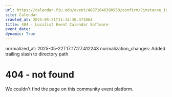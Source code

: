 ```yaml
---
url: https://calendar.fiu.edu/event/48871646390950/confirm/?instance_id=49163433526610&return=https%3A%2F%2Fcalendar.fiu.edu%2Fcalendar%3Fevent_types%255B%255D%3D121719
site: Calendar
crawled_at: 2025-05-21T11:14:30.371064
title: 404 - Localist Event Calendar Software
event_date: 
dynamic: True
---
```

normalized_at: 2025-05-22T17:17:27.412243
normalization_changes: Added trailing slash to directory path

# 404 - not found
We couldn't find the page on this community event platform.

